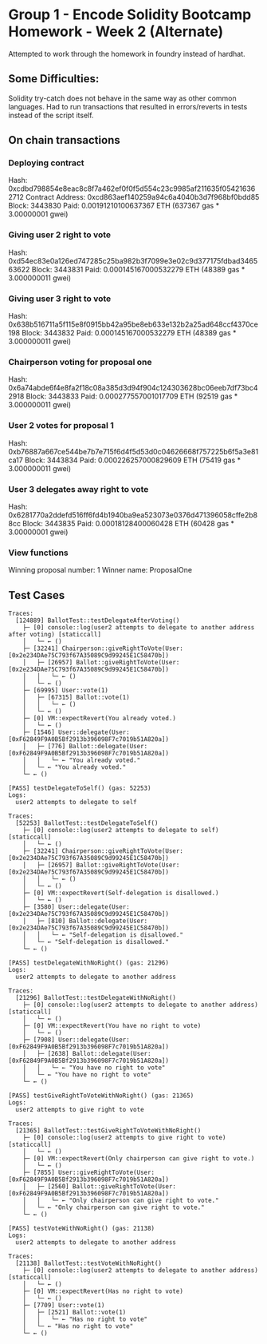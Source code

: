 # Group 1 - Encode Solidity Bootcamp Homework - Week 2 (Alternate)
Attempted to work through the homework in foundry instead of hardhat.

## Some Difficulties: 
Solidity try-catch does not behave in the same way as other common languages.
Had to run transactions that resulted in errors/reverts in tests instead of the script itself.

## On chain transactions
### Deploying contract
Hash: 0xcdbd798854e8eac8c8f7a462ef0f0f5d554c23c9985af211635f054216362712
Contract Address: 0xcd863aef140259a94c6a4040b3d7f968bf0bdd85
Block: 3443830
Paid: 0.00191210100637367 ETH (637367 gas * 3.00000001 gwei)

### Giving user 2 right to vote
Hash: 0xd54ec83e0a126ed747285c25ba982b3f7099e3e02c9d377175fdbad346563622
Block: 3443831
Paid: 0.000145167000532279 ETH (48389 gas * 3.000000011 gwei)

### Giving user 3 right to vote
Hash: 0x638b516711a5f115e8f0915bb42a95be8eb633e132b2a25ad648ccf4370ce198
Block: 3443832
Paid: 0.000145167000532279 ETH (48389 gas * 3.000000011 gwei)

### Chairperson voting for proposal one
Hash: 0x6a74abde6f4e8fa2f18c08a385d3d94f904c124303628bc06eeb7df73bc42918
Block: 3443833
Paid: 0.000277557001017709 ETH (92519 gas * 3.000000011 gwei)

### User 2 votes for proposal 1
Hash: 0xb76887a667ce544be7b7e715f6d4f5d53d0c04626668f757225b6f5a3e81ca17
Block: 3443834
Paid: 0.000226257000829609 ETH (75419 gas * 3.000000011 gwei)

### User 3 delegates away right to vote
Hash: 0x6281770a2ddefd516ff6fd4b1940ba9ea523073e0376d471396058cffe2b88cc
Block: 3443835
Paid: 0.00018128400060428 ETH (60428 gas * 3.00000001 gwei)

### View functions
Winning proposal number: 1
Winner name: ProposalOne

## Test Cases
```
Traces:
  [124889] BallotTest::testDelegateAfterVoting() 
    ├─ [0] console::log(user2 attempts to delegate to another address after voting) [staticcall]
    │   └─ ← ()
    ├─ [32241] Chairperson::giveRightToVote(User: [0x2e234DAe75C793f67A35089C9d99245E1C58470b]) 
    │   ├─ [26957] Ballot::giveRightToVote(User: [0x2e234DAe75C793f67A35089C9d99245E1C58470b]) 
    │   │   └─ ← ()
    │   └─ ← ()
    ├─ [69995] User::vote(1) 
    │   ├─ [67315] Ballot::vote(1) 
    │   │   └─ ← ()
    │   └─ ← ()
    ├─ [0] VM::expectRevert(You already voted.) 
    │   └─ ← ()
    ├─ [1546] User::delegate(User: [0xF62849F9A0B5Bf2913b396098F7c7019b51A820a]) 
    │   ├─ [776] Ballot::delegate(User: [0xF62849F9A0B5Bf2913b396098F7c7019b51A820a]) 
    │   │   └─ ← "You already voted."
    │   └─ ← "You already voted."
    └─ ← ()

[PASS] testDelegateToSelf() (gas: 52253)
Logs:
  user2 attempts to delegate to self

Traces:
  [52253] BallotTest::testDelegateToSelf() 
    ├─ [0] console::log(user2 attempts to delegate to self) [staticcall]
    │   └─ ← ()
    ├─ [32241] Chairperson::giveRightToVote(User: [0x2e234DAe75C793f67A35089C9d99245E1C58470b]) 
    │   ├─ [26957] Ballot::giveRightToVote(User: [0x2e234DAe75C793f67A35089C9d99245E1C58470b]) 
    │   │   └─ ← ()
    │   └─ ← ()
    ├─ [0] VM::expectRevert(Self-delegation is disallowed.) 
    │   └─ ← ()
    ├─ [3580] User::delegate(User: [0x2e234DAe75C793f67A35089C9d99245E1C58470b]) 
    │   ├─ [810] Ballot::delegate(User: [0x2e234DAe75C793f67A35089C9d99245E1C58470b]) 
    │   │   └─ ← "Self-delegation is disallowed."
    │   └─ ← "Self-delegation is disallowed."
    └─ ← ()

[PASS] testDelegateWithNoRight() (gas: 21296)
Logs:
  user2 attempts to delegate to another address

Traces:
  [21296] BallotTest::testDelegateWithNoRight() 
    ├─ [0] console::log(user2 attempts to delegate to another address) [staticcall]
    │   └─ ← ()
    ├─ [0] VM::expectRevert(You have no right to vote) 
    │   └─ ← ()
    ├─ [7908] User::delegate(User: [0xF62849F9A0B5Bf2913b396098F7c7019b51A820a]) 
    │   ├─ [2638] Ballot::delegate(User: [0xF62849F9A0B5Bf2913b396098F7c7019b51A820a]) 
    │   │   └─ ← "You have no right to vote"
    │   └─ ← "You have no right to vote"
    └─ ← ()

[PASS] testGiveRightToVoteWithNoRight() (gas: 21365)
Logs:
  user2 attempts to give right to vote

Traces:
  [21365] BallotTest::testGiveRightToVoteWithNoRight() 
    ├─ [0] console::log(user2 attempts to give right to vote) [staticcall]
    │   └─ ← ()
    ├─ [0] VM::expectRevert(Only chairperson can give right to vote.) 
    │   └─ ← ()
    ├─ [7855] User::giveRightToVote(User: [0xF62849F9A0B5Bf2913b396098F7c7019b51A820a]) 
    │   ├─ [2560] Ballot::giveRightToVote(User: [0xF62849F9A0B5Bf2913b396098F7c7019b51A820a]) 
    │   │   └─ ← "Only chairperson can give right to vote."
    │   └─ ← "Only chairperson can give right to vote."
    └─ ← ()

[PASS] testVoteWithNoRight() (gas: 21138)
Logs:
  user2 attempts to delegate to another address

Traces:
  [21138] BallotTest::testVoteWithNoRight() 
    ├─ [0] console::log(user2 attempts to delegate to another address) [staticcall]
    │   └─ ← ()
    ├─ [0] VM::expectRevert(Has no right to vote) 
    │   └─ ← ()
    ├─ [7709] User::vote(1) 
    │   ├─ [2521] Ballot::vote(1) 
    │   │   └─ ← "Has no right to vote"
    │   └─ ← "Has no right to vote"
    └─ ← ()
```
